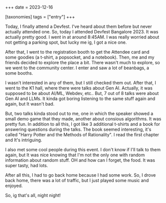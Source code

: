 +++
date = 2023-12-16

[taxonomies]
tags = ["entry"]
+++

<!-- more -->

Today, I finally attend a Devfest. I've heard about them before but never actually attended one. So, today I attended Devfest Bangalore 2023. It was actually pretty good. I went in at around 8:45AM. I was really worried about not getting a parking spot, but lucky me ig, I got a nice one. 

After that, I went to the registration booth to get the Attendee card and some goodies (a t-shirt, a popsocket, and a notebook). Then, me and my friends decided to explore the place a bit. There wasn't much to explore, so we went to the community center. I enter and saw a lot of beanbags, a some booths. 

I wasn't interested in any of them, but I still checked them out. After that, I went to the K1 hall, where there were talks about Gen AI. Actually, it was supposed to be about AI/ML, Webdev, etc.. But, 7 out of 8 talks were about Gen AI and LLMs. It kinda got boring listening to the same stuff again and again, but It wasn't bad. 

But, two talks kinda stood out to me, one in which the speaker showed a small demo game that they made, another about consious algorithms. It was pretty fun. In addition to all this, I got like 3 additional t-shirts and a book for answering questions during the talks. The book seemed interesting, it's called "Harry Potter and the Methods of Rationality". I read the first chapter and It's intriguing. 

I also met some cool people during this event. I don't know if I'll talk to them again, but It was nice knowing that I'm not the only one with random information about random stuff. OH and how can I forget, the food. It was super tasty, had lots.

After all this, I had to go back home because I had some work. So, I drove back home, there was a lot of traffic, but I just played some music and enjoyed.

So, ig that's all, night night!